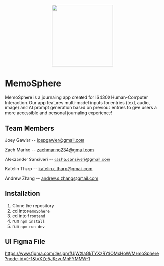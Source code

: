 <div align="center">
  <img src="https://github.com/user-attachments/assets/20a65888-9542-450c-8b9a-a684a16c52f9" width="200" height="200"/>
</div>

# MemoSphere

MemoSphere is a journaling app created for IS4300 Human-Computer Interaction. Our app features multi-model inputs for entries (text, audio, image) and AI prompt generation based on previous entries to give users a more accessible and personal journaling experience!

## Team Members

Joey Gawler -- joepgawler@gmail.com

Zach Marino -- zachmarino234@gmail.com

Alexzander Sansiveri -- sasha.sansiveri@gmail.com

Katelin Tharp -- katelin.c.tharp@gmail.com

Andrew Zhang -- andrew.s.zhang@gmail.com

## Installation

1. Clone the repository
2. cd into ```MemoSphere```
3. cd into ```frontend```
4. run ```npm install```
5. run ```npm run dev```

## UI Figma File

https://www.figma.com/design/fUjWXIaGkTYXzRY9OMxHoW/MemoSphere?node-id=0-1&t=XZe5JKzvuMhFYMMW-1
